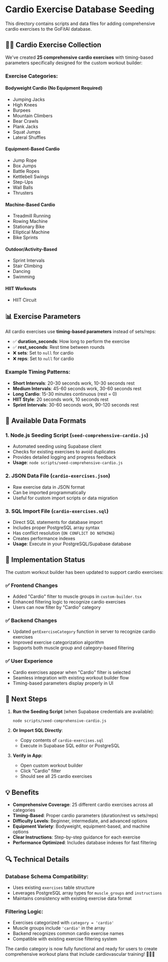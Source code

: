 # Cardio Exercise Database Seeding

This directory contains scripts and data files for adding comprehensive cardio exercises to the GoFitAI database.

## 🏃‍♂️ Cardio Exercise Collection

We've created **25 comprehensive cardio exercises** with timing-based parameters specifically designed for the custom workout builder:

### Exercise Categories:

#### **Bodyweight Cardio (No Equipment Required)**
- Jumping Jacks
- High Knees  
- Burpees
- Mountain Climbers
- Bear Crawls
- Plank Jacks
- Squat Jumps
- Lateral Shuffles

#### **Equipment-Based Cardio**
- Jump Rope
- Box Jumps
- Battle Ropes
- Kettlebell Swings
- Step-Ups
- Wall Balls
- Thrusters

#### **Machine-Based Cardio**
- Treadmill Running
- Rowing Machine
- Stationary Bike
- Elliptical Machine
- Bike Sprints

#### **Outdoor/Activity-Based**
- Sprint Intervals
- Stair Climbing
- Dancing
- Swimming

#### **HIIT Workouts**
- HIIT Circuit

## 📊 Exercise Parameters

All cardio exercises use **timing-based parameters** instead of sets/reps:

- ✅ **duration_seconds**: How long to perform the exercise
- ✅ **rest_seconds**: Rest time between rounds
- ❌ **sets**: Set to `null` for cardio
- ❌ **reps**: Set to `null` for cardio

### Example Timing Patterns:
- **Short Intervals**: 20-30 seconds work, 10-30 seconds rest
- **Medium Intervals**: 45-60 seconds work, 30-60 seconds rest  
- **Long Cardio**: 15-30 minutes continuous (rest = 0)
- **HIIT Style**: 20 seconds work, 10 seconds rest
- **Sprint Intervals**: 30-60 seconds work, 90-120 seconds rest

## 🔧 Available Data Formats

### 1. **Node.js Seeding Script** (`seed-comprehensive-cardio.js`)
- Automated seeding using Supabase client
- Checks for existing exercises to avoid duplicates
- Provides detailed logging and progress feedback
- **Usage**: `node scripts/seed-comprehensive-cardio.js`

### 2. **JSON Data File** (`cardio-exercises.json`)
- Raw exercise data in JSON format
- Can be imported programmatically
- Useful for custom import scripts or data migration

### 3. **SQL Import File** (`cardio-exercises.sql`)
- Direct SQL statements for database import
- Includes proper PostgreSQL array syntax
- Has conflict resolution (`ON CONFLICT DO NOTHING`)
- Creates performance indexes
- **Usage**: Execute in your PostgreSQL/Supabase database

## 🚀 Implementation Status

The custom workout builder has been updated to support cardio exercises:

### ✅ **Frontend Changes**
- Added "Cardio" filter to muscle groups in `custom-builder.tsx`
- Enhanced filtering logic to recognize cardio exercises
- Users can now filter by "Cardio" category

### ✅ **Backend Changes**
- Updated `getExerciseCategory` function in server to recognize cardio exercises
- Improved exercise categorization algorithm
- Supports both muscle group and category-based filtering

### ✅ **User Experience**
- Cardio exercises appear when "Cardio" filter is selected
- Seamless integration with existing workout builder flow
- Timing-based parameters display properly in UI

## 🎯 Next Steps

1. **Run the Seeding Script** (when Supabase credentials are available):
   ```bash
   node scripts/seed-comprehensive-cardio.js
   ```

2. **Or Import SQL Directly**:
   - Copy contents of `cardio-exercises.sql`
   - Execute in Supabase SQL editor or PostgreSQL

3. **Verify in App**:
   - Open custom workout builder
   - Click "Cardio" filter
   - Should see all 25 cardio exercises

## 💡 Benefits

- **Comprehensive Coverage**: 25 different cardio exercises across all categories
- **Timing-Based**: Proper cardio parameters (duration/rest vs sets/reps)
- **Difficulty Levels**: Beginner, intermediate, and advanced options
- **Equipment Variety**: Bodyweight, equipment-based, and machine options
- **Clear Instructions**: Step-by-step guidance for each exercise
- **Performance Optimized**: Includes database indexes for fast filtering

## 🔍 Technical Details

### Database Schema Compatibility:
- Uses existing `exercises` table structure
- Leverages PostgreSQL array types for `muscle_groups` and `instructions`
- Maintains consistency with existing exercise data format

### Filtering Logic:
- Exercises categorized with `category = 'cardio'`
- Muscle groups include `'cardio'` in the array
- Backend recognizes common cardio exercise names
- Compatible with existing exercise filtering system

The cardio category is now fully functional and ready for users to create comprehensive workout plans that include cardiovascular training! 🏃‍♂️💪

